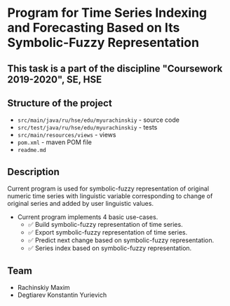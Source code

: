 # Program for Time Series Indexing and Forecasting Based on Its Symbolic-Fuzzy Representation

## This task is a part of the discipline "Coursework 2019-2020", SE, HSE

## Structure of the project
* `src/main/java/ru/hse/edu/myurachinskiy` - source code
* `src/test/java/ru/hse/edu/myurachinskiy` - tests
* `src/main/resources/views` - views
* `pom.xml` - maven POM file
* `readme.md`

## Description
Current program is used for symbolic-fuzzy representation of original numeric time series with linguistic variable
 corresponding to change of original series and added by user linguistic values.
- Current program implements 4 basic use-cases.
   - ✅ Build symbolic-fuzzy representation of time series.
   - ✅ Export symbolic-fuzzy representation of time series.
   - ✅ Predict next change based on symbolic-fuzzy representation.
   - ✅ Series index based on symbolic-fuzzy representation.
   

## Team
- Rachinskiy Maxim
- Degtiarev Konstantin Yurievich